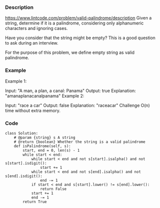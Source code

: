 ### Description
https://www.lintcode.com/problem/valid-palindrome/description
Given a string, determine if it is a palindrome, considering only alphanumeric characters and ignoring cases.

Have you consider that the string might be empty? This is a good question to ask during an interview.

For the purpose of this problem, we define empty string as valid palindrome.

### Example
Example 1:

Input: "A man, a plan, a canal: Panama"
Output: true
Explanation: "amanaplanacanalpanama"
Example 2:

Input: "race a car"
Output: false
Explanation: "raceacar"
Challenge
O(n) time without extra memory.

### Code
```
class Solution:
    # @param {string} s A string
    # @return {boolean} Whether the string is a valid palindrome
    def isPalindrome(self, s):
        start, end = 0, len(s) - 1
        while start < end:
            while start < end and not s[start].isalpha() and not s[start].isdigit():
                start += 1
            while start < end and not s[end].isalpha() and not s[end].isdigit():
                end -= 1
            if start < end and s[start].lower() != s[end].lower():
                return False
            start += 1
            end -= 1
        return True
```
